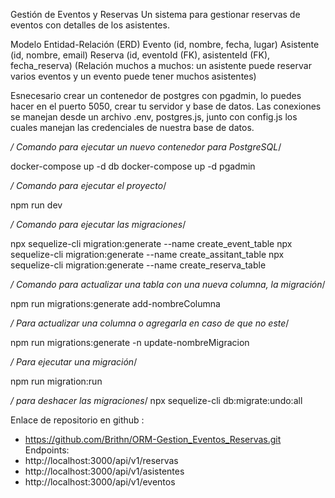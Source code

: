 Gestión de Eventos y Reservas
Un sistema para gestionar reservas de eventos con detalles de los asistentes.

Modelo Entidad-Relación (ERD)
Evento (id, nombre, fecha, lugar)
Asistente (id, nombre, email)
Reserva (id, eventoId (FK), asistenteId (FK), fecha_reserva) (Relación muchos a muchos: un asistente puede reservar varios eventos y un evento puede tener muchos asistentes)

Esnecesario crear un contenedor de postgres con pgadmin, lo puedes hacer en el puerto 5050, crear tu servidor y base de datos. Las conexiones se manejan desde un archivo .env, postgres.js, junto con config.js los cuales manejan las credenciales de nuestra base de datos.

*/ Comando para ejecutar un nuevo contenedor para PostgreSQL*/

docker-compose up -d db
docker-compose up -d pgadmin

*/ Comando para ejecutar el proyecto*/

npm run dev

*/ Comando para ejecutar las migraciones*/

npx sequelize-cli migration:generate --name create_event_table
npx sequelize-cli migration:generate --name create_assitant_table
npx sequelize-cli migration:generate --name create_reserva_table

*/ Comando para actualizar una  tabla con una nueva columna, la migración*/

npm run migrations:generate add-nombreColumna

*/ Para actualizar una columna o agregarla en caso de que no este*/

npm run migrations:generate -n update-nombreMigracion

*/ Para ejecutar una migración*/

npm run migration:run

*/ para deshacer las migraciones*/
npx sequelize-cli db:migrate:undo:all

Enlace de repositorio en github : 
  - https://github.com/Brithn/ORM-Gestion_Eventos_Reservas.git
Endpoints:
  - http://localhost:3000/api/v1/reservas
  - http://localhost:3000/api/v1/asistentes
  - http://localhost:3000/api/v1/eventos


